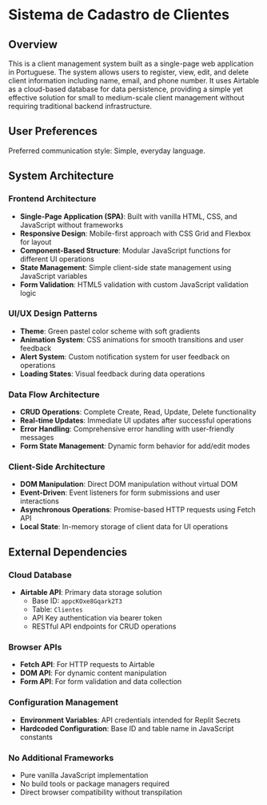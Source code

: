 # Sistema de Cadastro de Clientes

## Overview

This is a client management system built as a single-page web application in Portuguese. The system allows users to register, view, edit, and delete client information including name, email, and phone number. It uses Airtable as a cloud-based database for data persistence, providing a simple yet effective solution for small to medium-scale client management without requiring traditional backend infrastructure.

## User Preferences

Preferred communication style: Simple, everyday language.

## System Architecture

### Frontend Architecture
- **Single-Page Application (SPA)**: Built with vanilla HTML, CSS, and JavaScript without frameworks
- **Responsive Design**: Mobile-first approach with CSS Grid and Flexbox for layout
- **Component-Based Structure**: Modular JavaScript functions for different UI operations
- **State Management**: Simple client-side state management using JavaScript variables
- **Form Validation**: HTML5 validation with custom JavaScript validation logic

### UI/UX Design Patterns
- **Theme**: Green pastel color scheme with soft gradients
- **Animation System**: CSS animations for smooth transitions and user feedback
- **Alert System**: Custom notification system for user feedback on operations
- **Loading States**: Visual feedback during data operations

### Data Flow Architecture
- **CRUD Operations**: Complete Create, Read, Update, Delete functionality
- **Real-time Updates**: Immediate UI updates after successful operations
- **Error Handling**: Comprehensive error handling with user-friendly messages
- **Form State Management**: Dynamic form behavior for add/edit modes

### Client-Side Architecture
- **DOM Manipulation**: Direct DOM manipulation without virtual DOM
- **Event-Driven**: Event listeners for form submissions and user interactions
- **Asynchronous Operations**: Promise-based HTTP requests using Fetch API
- **Local State**: In-memory storage of client data for UI operations

## External Dependencies

### Cloud Database
- **Airtable API**: Primary data storage solution
  - Base ID: `appcKOxe8Gqark2T3`
  - Table: `Clientes`
  - API Key authentication via bearer token
  - RESTful API endpoints for CRUD operations

### Browser APIs
- **Fetch API**: For HTTP requests to Airtable
- **DOM API**: For dynamic content manipulation
- **Form API**: For form validation and data collection

### Configuration Management
- **Environment Variables**: API credentials intended for Replit Secrets
- **Hardcoded Configuration**: Base ID and table name in JavaScript constants

### No Additional Frameworks
- Pure vanilla JavaScript implementation
- No build tools or package managers required
- Direct browser compatibility without transpilation